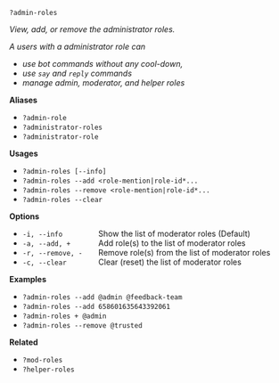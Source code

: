 `?admin-roles`

*View, add, or remove the administrator roles.*

*A users with a administrator role can*
- *use bot commands without any cool-down,*
- *use `say` and `reply` commands*
- *manage admin, moderator, and helper roles*

**Aliases**
*  `?admin-role`
*  `?administrator-roles`
*  `?administrator-role`

**Usages**
* `?admin-roles [--info]`
* `?admin-roles --add <role-mention|role-id*...`
* `?admin-roles --remove <role-mention|role-id*...`
* `?admin-roles --clear`

**Options**
* `-i, --info         `Show the list of moderator roles (Default) 
* `-a, --add, +       `Add role(s) to the list of moderator roles
* `-r, --remove, -    `Remove role(s) from the list of moderator roles
* `-c, --clear        `Clear (reset) the list of moderator roles

**Examples**
* `?admin-roles --add @admin @feedback-team`
* `?admin-roles --add 658601635643392061`
* `?admin-roles + @admin`
* `?admin-roles --remove @trusted`

**Related**
* `?mod-roles`
* `?helper-roles`
